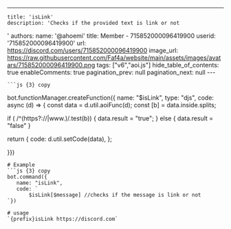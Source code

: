 ---
    title: 'isLink'
    description: 'Checks if the provided text is link or not 
'
    authors:
      name: '@ahoemi'
      title: Member - 715852000096419900
      userid: '715852000096419900'
      url: https://discord.com/users/715852000096419900
      image_url: https://raw.githubusercontent.com/Faf4a/website/main/assets/images/avatars/715852000096419900.png
    tags: ["v6","aoi.js"]
    hide_table_of_contents: true
    enableComments: true
    pagination_prev: null
    pagination_next: null
    ---
    
    ```js {3} copy
bot.functionManager.createFunction({
name: "$isLink",
type: "djs",
code: async (d) => {
const data = d.util.aoiFunc(d);
const [b] = data.inside.splits;

if ( /^(https?:\/\/|www\.)/.test(b)) {
data.result = "true"; }
else { data.result = "false" }

return {
      code: d.util.setCode(data),
    };

}})

```
# Example
```js {3} copy
bot.command({
   name: "isLink",
   code: `
       $isLink[$message] //checks if the message is link or not
`})

# usage
`{prefix}isLink https://discord.com`